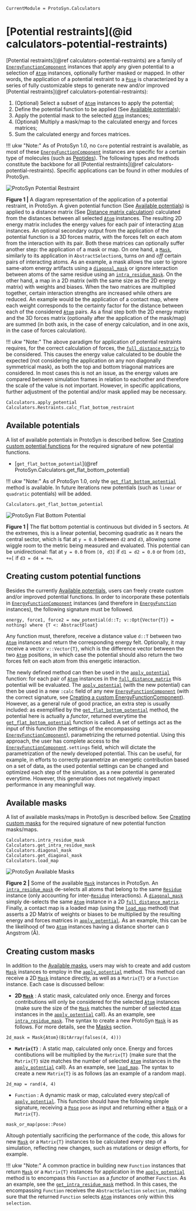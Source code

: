 ```@meta
CurrentModule = ProtoSyn.Calculators
```

# [Potential restraints](@id calculators-potential-restraints)

[Potential restraints](@ref calculators-potential-restraints) are a family of [`EnergyFunctionComponent`](@ref) instances that apply any given potential to a selection of [`Atom`](@ref) instances, optionally further masked or mapped. In other words, the application of a potential restraint to a [`Pose`](@ref) is characterized by a series of fully customizable steps to generate new and/or improved [Potential restraints](@ref calculators-potential-restraints):

1. (Optional) Select a subset of [`Atom`](@ref) instances to apply the potential;
2. Define the potential function to be applied (See [Available potentials](@ref));
3. Apply the potential mask to the selected [`Atom`](@ref) instances;
4. (Optional) Multiply a mask/map to the calculated energy and forces matrices;
5. Sum the calculated energy and forces matrices.

!!! ukw "Note:"
    As of ProtoSyn 1.0, no `Core` potential restraint is available, as most of these [`EnergyFunctionComponent`](@ref) instances are specific for a certain type of molecules (such as [Peptides](@ref)). The following types and methods constitute the backbone for all [Potential restraints](@ref calculators-potential-restraints). Specific applications can be found in other modules of ProtoSyn.

![ProtoSyn Potential Restraint](../../../assets/ProtoSyn-potential-restraint.png)

**Figure 1 |** A diagram representation of the application of a potential restraint, in ProtoSyn. A given potential function (See [Available potentials](@ref)) is applied to a distance matrix (See [Distance matrix calculation](@ref)) calculated from the distances between all selected [`Atom`](@ref) instances. The resulting 2D energy matrix includes the energy values for each pair of interacting [`Atom`](@ref) instances. An optional secondary output from the application of the potential function is a 3D forces matrix, with the forces felt on each atom from the interaction with its pair. Both these matrices can optionally suffer another step: the application of a mask or map. On one hand, a [`Mask`](@ref), similarly to its application in `AbstractSelection`s, turns *on* and *off* certain pairs of interacting atoms. As an example, a mask allows the user to ignore same-atom energy artifacts using a [`diagonal_mask`](@ref) or ignore interaction between atoms of the same residue using an [`intra_residue_mask`](@ref). On the other hand, a map in a 2D matrix (with the same size as the 2D energy matrix) with weights and biases. When the two matrices are multiplied together, certain interaction strengths are increased while others are reduced. An example would be the application of a contact map, where each weight corresponds to the certainty factor for the distance between each of the considered [`Atom`](@ref) pairs. As a final step both the 2D energy matrix and the 3D forces matrix (optionally after the application of the mask/map) are summed (in both axis, in the case of energy calculation, and in one axis, in the case of forces calculation).

!!! ukw "Note:"
    The above paradigm for application of potential restraints requires, for the correct calculation of forces, the [`full_distance_matrix`](@ref) to be considered. This causes the energy value calculated to be double the expected (not considering the application on any non diagonally symmetrical mask), as both the top and bottom triagonal matrices are considered. In most cases this is not an issue, as the energy values are compared between simulation frames in relation to eachother and therefore the scale of the value is not important. However, in specific applications, further adjustment of the potential and/or mask applied may be necessary.

```@docs
Calculators.apply_potential
Calculators.Restraints.calc_flat_bottom_restraint
```

## Available potentials

A list of available potentials in ProtoSyn is described bellow. See [Creating custom potential functions](@ref) for the required signature of new potential functions.

* [`get_flat_bottom_potential`](@ref ProtoSyn.Calculators.get_flat_bottom_potential)

!!! ukw "Note:"
    As of ProtoSyn 1.0, only the [`get_flat_bottom_potential`](@ref) method is available. In future iterations new potentials (such as `linear` or `quadratic` potentials) will be added. 

```@docs
Calculators.get_flat_bottom_potential
```

![ProtoSyn Flat Bottom Potential](../../../assets/ProtoSyn-fbr.png)

**Figure 1 |** The flat bottom potential is continuous but divided in 5 sectors. At the extremes, this is a linear potential, becoming quadratic as it nears the central sector, which is flat at `y = 0.0` between `d2` and `d3`, allowing some wiggle room to the metric being measured and evaluated. This potential can be unidirectional: flat at `y = 0.0` from `[0, d3]` if `d1 = d2 = 0.0` or from `[d3, +∞[` if `d3 = d4 = +∞`.

## Creating custom potential functions

Besides the currently [Available potentials](@ref), users can freely create custom and/or improved potential functions. In order to incorporate these potentials in [`EnergyFunctionComponent`](@ref) instances (and therefore in [`EnergyFunction`](@ref) instances), the following signature must be followed.

```jldoctest
energy, force1, force2 = new_potential(d::T; v::Opt{Vector{T}} = nothing) where {T <: AbstractFloat}
```

Any function must, therefore, receive a distance value `d::T` between two [`Atom`](@ref) instances and return the corresponding energy felt. Optionally, it may receive a vector `v::Vector{T}`, which is the difference vector between the two [`Atom`](@ref) positions, in which case the potential should also return the two forces felt on each atom from this energetic interaction.

The newly defined method can then be used in the [`apply_potential`](@ref) function: for each pair of [`Atom`](@ref) instances in the [`full_distance_matrix`](@ref) this potential will be evaluated. The [`apply_potential`](@ref) (with the new potential) can then be used in a new `:calc` field of any new [`EnergyFunctionComponent`](@ref) (with the correct signature, see [Creating a custom EnergyFunctionComponent](@ref)). However, as a general rule of good practice, an extra step is usually included: as exemplified by the [`get_flat_bottom_potential`](@ref) method, the potential here is actually a _functor_, returned everytime the [`get_flat_bottom_potential`](@ref) function is called. A set of settings act as the input of this function (the settings of the encompassing [`EnergyFunctionComponent`](@ref)), parametrizing the returned potential. Using this approach, the user has complete access to the [`EnergyFunctionComponent`](@ref)`.settings` field, which will dictate the parametrization of the newly developed potential. This can be useful, for example, in efforts to correctly parametrize an energetic contribution based on a set of data, as the used potential settings can be changed and optimized each step of the simulation, as a new potential is generated everytime. However, this generation does not negatively impact performance in any meaningfull way. 

## Available masks

A list of available masks/maps in ProtoSyn is described bellow. See [Creating custom masks](@ref) for the required signature of new potential function masks/maps.

```@docs
Calculators.intra_residue_mask
Calculators.get_intra_residue_mask
Calculators.diagonal_mask
Calculators.get_diagonal_mask
Calculators.load_map
```

![ProtoSyn Available Masks](../../../assets/ProtoSyn-masks.png)

**Figure 2 |** Some of the available [`Mask`](@ref) instances in ProtoSyn. An [`intra_residue_mask`](@ref) de-selects all atoms that belong to the same [`Residue`](@ref) instance (only accounting for inter-[`Residue`](@ref) interactions). A [`diagonal_mask`](@ref) simply de-selects the same [`Atom`](@ref) instance in a 2D [`full_distance_matrix`](@ref). Finally, a contact map is a loaded map (using the [`load_map`](@ref) method) that asserts a 2D Matrix of weights or biases to be multiplied by the resulting energy and forces matrices in [`apply_potential`](@ref). As an example, this can be the likelihood of two [`Atom`](@ref) instances having a distance shorter can `D` Angstrom (Å).

## Creating custom masks

In addition to the [Available masks](@ref), users may wish to create and add custom [`Mask`](@ref) instances to employ in the [`apply_potential`](@ref) method. This method can receive a 2D [`Mask`](@ref) instance directly, as well as a `Matrix{T}` or a `Function` instance. Each case is discussed bellow:

* __2D [`Mask`](@ref)__ : A static mask, calculated only once. Energy and forces contributions will only be considered for the selected [`Atom`](@ref) instances (make sure the size of the [`Mask`](@ref) matches the number of selected [`Atom`](@ref) instances in the [`apply_potential`](@ref) call). As an example, see [`intra_residue_mask`](@ref). The syntax to create a new ProtoSyn [`Mask`](@ref) is as follows. For more details, see the [Masks](@ref) section.
    
```@repl calculators
2d_mask = Mask{Atom}(BitArray(falses(4, 4)))
```

* __``Matrix{T}``__ : A static map, calculated only once. Energy and forces contibutions will be multiplied by the `Matrix{T}` (make sure that the `Matrix{T}` size matches the number of selected [`Atom`](@ref) instances in the [`apply_potential`](@ref) call). As an example, see [`load_map`](@ref). The syntax to create a new `Matrix{T}` is as follows (as an example of a random map).

```@repl calculators
2d_map = rand(4, 4)
```

* `Function` : A dynamic mask or map, calculated every step/call of [`apply_potential`](@ref). This function should have the following simple signature, receiving a [`Pose`](@ref) `pose` as input and returning either a [`Mask`](@ref) or a `Matrix{T}`.

```
mask_or_map(pose::Pose)
```

Altough potentially sacrificing the performance of the code, this allows for new [`Mask`](@ref) or a `Matrix{T}` instances to be calculated every step of a simulation, reflecting new changes, such as mutations or design efforts, for example.

!!! ukw "Note:"
    A common practice in building new `Function` instances that return [`Mask`](@ref) or a `Matrix{T}` instances for application in the [`apply_potential`](@ref) method is to encompass this `Function` as a _functor_ of another `Function`. As an example, see the [`get_intra_residue_mask`](@ref) method. In this cases, the encompassing `Function` receives the `AbstractSelection` `selection`, making sure that the returned `Function` selects [`Atom`](@ref) instances only within this `selection`.